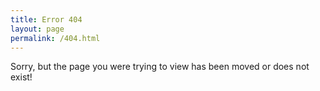 ```yaml
---
title: Error 404
layout: page
permalink: /404.html
---
```

Sorry, but the page you were trying to view has been moved or does not exist!
